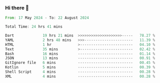 ### Hi there 👋

<!--START_SECTION:waka-->

```rust
From: 17 May 2024 - To: 22 August 2024

Total Time: 24 hrs 41 mins

Dart             19 hrs 21 mins  >>>>>>>>>>>>>>>>>>>>-----   78.27 %
YAML             2 hrs 48 mins   >>>----------------------   11.39 %
HTML             1 hr            >------------------------   04.10 %
Text             35 mins         >------------------------   02.42 %
Bash             16 mins         -------------------------   01.14 %
JSON             13 mins         -------------------------   00.91 %
GitIgnore file   6 mins          -------------------------   00.45 %
Kotlin           5 mins          -------------------------   00.39 %
Shell Script     4 mins          -------------------------   00.28 %
XML              4 mins          -------------------------   00.28 %
```

<!--END_SECTION:waka-->

<!--
**simonyathi1/simonyathi1** is a ✨ _special_ ✨ repository because its `README.md` (this file) appears on your GitHub profile.

Here are some ideas to get you started:

- 🔭 I’m currently working on ...
- 🌱 I’m currently learning ...
- 👯 I’m looking to collaborate on ...
- 🤔 I’m looking for help with ...
- 💬 Ask me about ...
- 📫 How to reach me: ...
- 😄 Pronouns: ...
- ⚡ Fun fact: ...
-->

